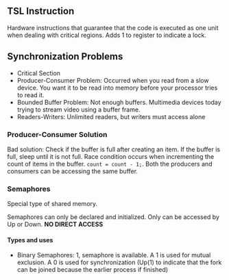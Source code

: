 <!--Copy notes from red binder for chapter 2.1-->

## TSL Instruction

Hardware instructions that guarantee that the code is executed as one unit when
dealing with critical regions. Adds 1 to register to indicate a lock.

## Synchronization Problems

 - Critical Section
 - Producer-Consumer Problem: Occurred when you read from a slow device. You
   want it to be read into memory before your processor tries to read it.
 - Bounded Buffer Problem: Not enough buffers. Multimedia devices today trying
   to stream video using a buffer frame.
 - Readers-Writers: Unlimited readers, but writers must access alone

### Producer-Consumer Solution

Bad solution: Check if the buffer is full after creating an item. If the buffer
is full, sleep until it is not full. Race condition occurs when incrementing
the count of items in the buffer. `count = count - 1;`. Both the producers and
consumers can be accessing the same buffer.

### Semaphores

Special type of shared memory.

Semaphores can only be declared and initialized. Only can be accessed by Up or
Down. **NO DIRECT ACCESS**

#### Types and uses

 - Binary Semaphores: 1, semaphore is available. A 1 is used for mutual
   exclusion. A 0 is used for synchronization (Up(1) to indicate that the fork can
   be joined because the earlier process if finished)
